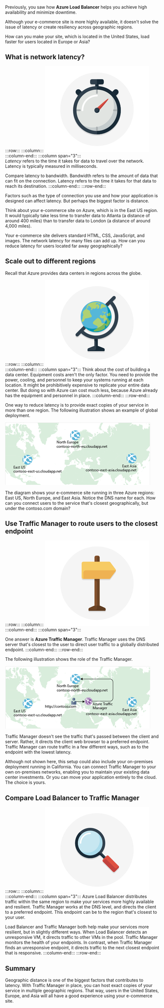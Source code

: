 Previously, you saw how **Azure Load Balancer** helps you achieve high availability and minimize downtime.

Although your e-commerce site is more highly available, it doesn't solve the issue of latency or create resiliency across geographic regions.

How can you make your site, which is located in the United States, load faster for users located in Europe or Asia?

## What is network latency?

:::row:::
  :::column:::
    ![A stopwatch representing latency](../media/4-latency.png)
  :::column-end:::
	:::column span="3":::  
_Latency_ refers to the time it takes for data to travel over the network. Latency is typically measured in milliseconds.

Compare latency to bandwidth. Bandwidth refers to the amount of data that can fit on the connection. Latency refers to the time it takes for that data to reach its destination.
  :::column-end:::
:::row-end:::

Factors such as the type of connection you use and how your application is designed can affect latency. But perhaps the biggest factor is distance.

Think about your e-commerce site on Azure, which is in the East US region. It would typically take less time to transfer data to Atlanta (a distance of around 400 miles) than to transfer data to London (a distance of around 4,000 miles).

Your e-commerce site delivers standard HTML, CSS, JavaScript, and images. The network latency for many files can add up. How can you reduce latency for users located far away geographically?

## Scale out to different regions

Recall that Azure provides data centers in regions across the globe.

:::row:::
  :::column:::
    ![A globe representing region scale-out](../media/4-scale-out-regions.png) 
  :::column-end:::
  :::column span="3":::
Think about the cost of building a data center. Equipment costs aren't the only factor. You need to provide the power, cooling, and personnel to keep your systems running at each location. It might be prohibitively expensive to replicate your entire data center. But doing so with Azure can cost much less, because Azure already has the equipment and personnel in place.
  :::column-end:::
:::row-end:::

One way to reduce latency is to provide exact copies of your service in more than one region. The following illustration shows an example of global deployment.

![An illustration showing a world map with three Azure data centers highlighted. Each data center is labelled with a unique domain name.](../media/4-global-deployment.png)

The diagram shows your e-commerce site running in three Azure regions: East US, North Europe, and East Asia. Notice the DNS name for each. How can you connect users to the service that's closest geographically, but under the contoso.com domain?

## Use Traffic Manager to route users to the closest endpoint

:::row:::
  :::column:::
    ![A sign post representing Azure Traffic Manager](../media/4-sign-post.png) 
  :::column-end:::
  :::column span="3":::

One answer is **Azure Traffic Manager**. Traffic Manager uses the DNS server that's closest to the user to direct user traffic to a globally distributed endpoint.
  :::column-end:::
:::row-end:::

The following illustration shows the role of the Traffic Manager.

![An illustration showing Azure Traffic Manager routing a user request to the nearest data center. ](../media/4-traffic-manager.png)

Traffic Manager doesn't see the traffic that's passed between the client and server. Rather, it directs the client web browser to a preferred endpoint. Traffic Manager can route traffic in a few different ways, such as to the endpoint with the lowest latency.

Although not shown here, this setup could also include your on-premises deployment running in California. You can connect Traffic Manager to your own on-premises networks, enabling you to maintain your existing data center investments. Or you can move your application entirely to the cloud. The choice is yours.

## Compare Load Balancer to Traffic Manager

:::row:::
  :::column:::
    ![A magnifying glass](../media/4-magnifying-glass.png) 
  :::column-end:::
  :::column span="3":::
Azure Load Balancer distributes traffic within the same region to make your services more highly available and resilient. Traffic Manager works at the DNS level, and directs the client to a preferred endpoint. This endpoint can be to the region that's closest to your user.

Load Balancer and Traffic Manager both help make your services more resilient, but in slightly different ways. When Load Balancer detects an unresponsive VM, it directs traffic to other VMs in the pool. Traffic Manager monitors the health of your endpoints. In contrast, when Traffic Manager finds an unresponsive endpoint, it directs traffic to the next closest endpoint that is responsive.
  :::column-end:::
:::row-end:::

## Summary

Geographic distance is one of the biggest factors that contributes to latency. With Traffic Manager in place, you can host exact copies of your service in multiple geographic regions. That way, users in the United States, Europe, and Asia will all have a good experience using your e-commerce site.
